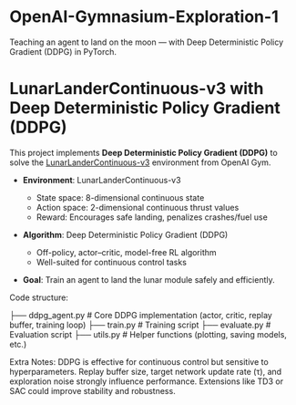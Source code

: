 # OpenAI-Gymnasium-Exploration-1
Teaching an agent to land on the moon — with Deep Deterministic Policy Gradient (DDPG) in PyTorch.

# LunarLanderContinuous-v3 with Deep Deterministic Policy Gradient (DDPG)

This project implements **Deep Deterministic Policy Gradient (DDPG)** to solve the [LunarLanderContinuous-v3](https://www.gymlibrary.dev/environments/box2d/lunar_lander/) environment from OpenAI Gym.  


- **Environment**: LunarLanderContinuous-v3  
  - State space: 8-dimensional continuous state  
  - Action space: 2-dimensional continuous thrust values  
  - Reward: Encourages safe landing, penalizes crashes/fuel use  

- **Algorithm**: Deep Deterministic Policy Gradient (DDPG)  
  - Off-policy, actor–critic, model-free RL algorithm  
  - Well-suited for continuous control tasks  

- **Goal**: Train an agent to land the lunar module safely and efficiently.

Code structure:

├── ddpg_agent.py        # Core DDPG implementation (actor, critic, replay buffer, training loop)
├── train.py             # Training script
├── evaluate.py          # Evaluation script
├── utils.py             # Helper functions (plotting, saving models, etc.)

Extra Notes:
DDPG is effective for continuous control but sensitive to hyperparameters.
Replay buffer size, target network update rate (τ), and exploration noise strongly influence performance.
Extensions like TD3 or SAC could improve stability and robustness.
